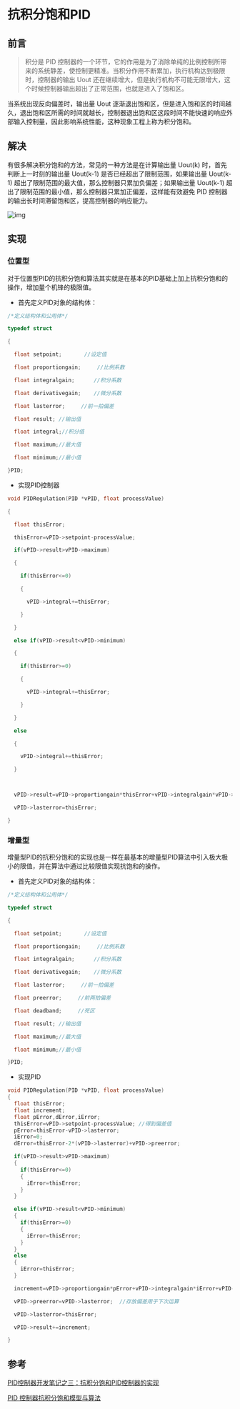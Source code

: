 # 抗积分饱和PID

## 前言

> 积分是 PID 控制器的一个环节，它的作用是为了消除单纯的比例控制所带来的系统静差，使控制更精准。当积分作用不断累加，执行机构达到极限时，控制器的输出 Uout 还在继续增大，但是执行机构不可能无限增大，这个时候控制器输出超出了正常范围，也就是进入了饱和区。

当系统出现反向偏差时，输出量 Uout 逐渐退出饱和区，但是进入饱和区的时间越久，退出饱和区所需的时间就越长，控制器退出饱和区这段时间不能快速的响应外部输入控制量，因此影响系统性能，这种现象工程上称为积分饱和。

## 解决

有很多解决积分饱和的方法，常见的一种方法是在计算输出量 Uout(k) 时，首先判断上一时刻的输出量 Uout(k-1) 是否已经超出了限制范围，如果输出量 Uout(k-1) 超出了限制范围的最大值，那么控制器只累加负偏差；如果输出量 Uout(k-1) 超出了限制范围的最小值，那么控制器只累加正偏差，这样能有效避免 PID 控制器的输出长时间滞留饱和区，提高控制器的响应能力。

![img](https://gitee.com/tianzhendong/img/raw/master/images/202203240933843.png)

## 实现

### 位置型

对于位置型PID的抗积分饱和算法其实就是在基本的PID基础上加上抗积分饱和的操作，增加量个机锋的极限值。

- 首先定义PID对象的结构体：

```c
/*定义结构体和公用体*/

typedef struct

{

  float setpoint;       //设定值

  float proportiongain;     //比例系数

  float integralgain;      //积分系数

  float derivativegain;    //微分系数

  float lasterror;     //前一拍偏差

  float result; //输出值

  float integral;//积分值

  float maximum;//最大值

  float minimum;//最小值

}PID;
```

- 实现PID控制器

```c
void PIDRegulation(PID *vPID, float processValue)

{

  float thisError;

  thisError=vPID->setpoint-processValue;

  if(vPID->result>vPID->maximum)

  {

    if(thisError<=0)

    {

      vPID->integral+=thisError;

    }

  }

  else if(vPID->result<vPID->minimum)

  {

    if(thisError>=0)

    {

      vPID->integral+=thisError;

    }

  }

  else

  {

    vPID->integral+=thisError;

  }



  vPID->result=vPID->proportiongain*thisError+vPID->integralgain*vPID->integral+vPID->derivativegain*(thisError-vPID->lasterror);

  vPID->lasterror=thisError;

}
```

### 增量型

增量型PID的抗积分饱和的实现也是一样在最基本的增量型PID算法中引入极大极小的限值，并在算法中通过比较限值实现抗饱和的操作。

- 首先定义PID对象的结构体：

```c
/*定义结构体和公用体*/

typedef struct

{

  float setpoint;       //设定值

  float proportiongain;     //比例系数

  float integralgain;      //积分系数

  float derivativegain;    //微分系数

  float lasterror;     //前一拍偏差

  float preerror;     //前两拍偏差

  float deadband;     //死区

  float result; //输出值

  float maximum;//最大值

  float minimum;//最小值

}PID;
```

- 实现PID

```c
void PIDRegulation(PID *vPID, float processValue)
{
  float thisError;
  float increment;
  float pError,dError,iError;
  thisError=vPID->setpoint-processValue; //得到偏差值
  pError=thisError-vPID->lasterror;
  iError=0;
  dError=thisError-2*(vPID->lasterror)+vPID->preerror;

  if(vPID->result>vPID->maximum)
  {
    if(thisError<=0)
    {
      iError=thisError;
    }
  }

  else if(vPID->result<vPID->minimum)
  {
    if(thisError>=0)
    {
      iError=thisError;
    }
  }
  else
  {
    iError=thisError;
  }

  increment=vPID->proportiongain*pError+vPID->integralgain*iError+vPID->derivativegain*dError;   //增量计算

  vPID->preerror=vPID->lasterror;  //存放偏差用于下次运算

  vPID->lasterror=thisError;

  vPID->result+=increment;

}
```





## 参考

[PID控制器开发笔记之三：抗积分饱和PID控制器的实现](https://www.cnblogs.com/foxclever/p/8995308.html)

[PID 控制器抗积分饱和模型与算法](https://zhuanlan.zhihu.com/p/372357040)

